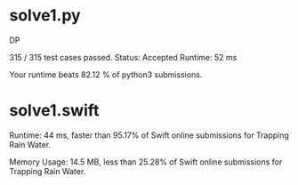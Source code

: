 # solve1.py

DP

315 / 315 test cases passed.
Status: Accepted
Runtime: 52 ms

Your runtime beats 82.12 % of python3 submissions.

# solve1.swift

Runtime: 44 ms, faster than 95.17% of Swift online submissions for Trapping Rain Water.

Memory Usage: 14.5 MB, less than 25.28% of Swift online submissions for Trapping Rain Water.

